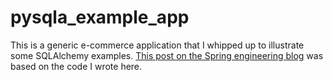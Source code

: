 # pysqla_example_app

This is a generic e-commerce application that I whipped up to illustrate some SQLAlchemy examples. [This post on the Spring engineering blog](https://engineering.shopspring.com/speed-up-with-eager-loading-in-sqlalchemy-87a176cfd7ad) was based on the code I wrote here.
